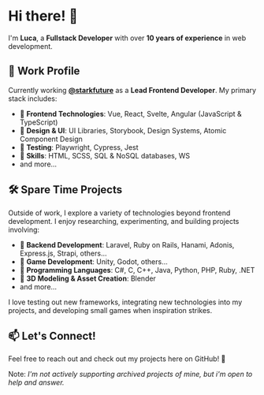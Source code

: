 # Hi there! 👋
I'm **Luca**, a **Fullstack Developer** with over **10 years of experience** in web development.

## 💼 Work Profile
Currently working **[@starkfuture]** as a **Lead Frontend Developer**. My primary stack includes:

- 🔹 **Frontend Technologies**: Vue, React, Svelte, Angular (JavaScript & TypeScript)
- 🔹 **Design & UI**: UI Libraries, Storybook, Design Systems, Atomic Component Design
- 🔹 **Testing**: Playwright, Cypress, Jest
- 🔹 **Skills**: HTML, SCSS, SQL & NoSQL databases, WS
- and more...

## 🛠️ Spare Time Projects
Outside of work, I explore a variety of technologies beyond frontend development. I enjoy researching, experimenting, and building projects involving:

- 🔸 **Backend Development**: Laravel, Ruby on Rails, Hanami, Adonis, Express.js, Strapi, others...
- 🔸 **Game Development**: Unity, Godot, others...
- 🔸 **Programming Languages**: C#, C, C++, Java, Python, PHP, Ruby, .NET
- 🔸 **3D Modeling & Asset Creation**: Blender
- and more...

I love testing out new frameworks, integrating new technologies into my projects, and developing small games when inspiration strikes.

## 📫 Let's Connect!
Feel free to reach out and check out my projects here on GitHub! 🚀

Note: *I'm not actively supporting archived projects of mine, but i'm open to help and answer.*

[@starkfuture]: https://github.com/starkfuture
